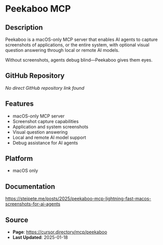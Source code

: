 # Peekaboo MCP

## Description
Peekaboo is a macOS-only MCP server that enables AI agents to capture screenshots of applications, or the entire system, with optional visual question answering through local or remote AI models.

Without screenshots, agents debug blind—Peekaboo gives them eyes.

## GitHub Repository
*No direct GitHub repository link found*

## Features
- macOS-only MCP server
- Screenshot capture capabilities
- Application and system screenshots
- Visual question answering
- Local and remote AI model support
- Debug assistance for AI agents

## Platform
- macOS only

## Documentation
https://steipete.me/posts/2025/peekaboo-mcp-lightning-fast-macos-screenshots-for-ai-agents

## Source
- **Page**: https://cursor.directory/mcp/peekaboo
- **Last Updated**: 2025-01-18
